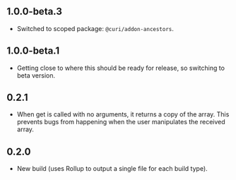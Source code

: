 ## 1.0.0-beta.3

* Switched to scoped package: `@curi/addon-ancestors`.

## 1.0.0-beta.1

* Getting close to where this should be ready for release, so switching to beta version.

## 0.2.1

* When get is called with no arguments, it returns a copy of the array. This prevents bugs from happening when the user manipulates the received array.

## 0.2.0

* New build (uses Rollup to output a single file for each build type).
